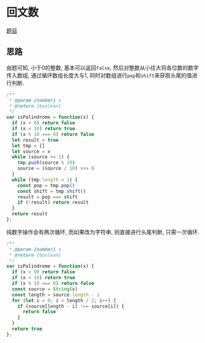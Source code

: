 # 回文数

[题目](https://leetcode-cn.com/problems/palindrome-number/)

## 思路

由题可知, 小于0的整数, 基本可以返回`false`, 然后对整数从小往大将各位数的数字传入数组, 通过循环数组长度大与1, 同时对数组进行`pop`和`shift`来获取头尾的值进行判断.

```js
/**
 * @param {number} x
 * @return {boolean}
 */
var isPalindrome = function(x) {
  if (x < 0) return false
  if (x < 10) return true
  if (x % 10 === 0) return false
  let result = true
  let tmp = []
  let source = x
  while (source >= 1) {
    tmp.push(source % 10)
    source = (source / 10) >>> 0
  }
  while (tmp.length > 1) {
    const pop = tmp.pop()
    const shift = tmp.shift()
    result = pop === shift
    if (!result) return result
  }
  return result
};
```

纯数字操作会有两次循环, 而如果改为字符串, 则直接进行头尾判断, 只需一次循环.

```js
/**
 * @param {number} x
 * @return {boolean}
 */
var isPalindrome = function(x) {
  if (x < 0) return false
  if (x < 10) return true
  if (x % 10 === 0) return false
  const source = String(x)
  const length = source.length - 1
  for (let i = 0; i < length / 2; i++) {
    if (source[length - i] !== source[i]) {
      return false
    }
  }
  return true
};
```